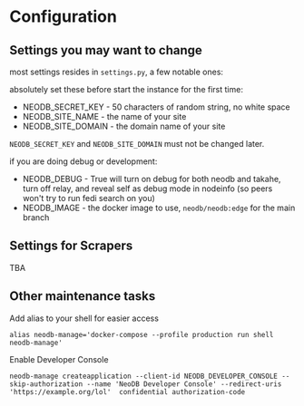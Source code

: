 Configuration
=============


Settings you may want to change
-------------------------------
most settings resides in `settings.py`, a few notable ones:

absolutely set these before start the instance for the first time:

 - NEODB_SECRET_KEY - 50 characters of random string, no white space
 - NEODB_SITE_NAME - the name of your site
 - NEODB_SITE_DOMAIN - the domain name of your site

`NEODB_SECRET_KEY` and `NEODB_SITE_DOMAIN` must not be changed later.

if you are doing debug or development:

 - NEODB_DEBUG - True will turn on debug for both neodb and takahe, turn off relay, and reveal self as debug mode in nodeinfo (so peers won't try to run fedi search on you)
 - NEODB_IMAGE - the docker image to use, `neodb/neodb:edge` for the main branch


Settings for Scrapers
---------------------

TBA


Other maintenance tasks
-----------------------

Add alias to your shell for easier access

```
alias neodb-manage='docker-compose --profile production run shell neodb-manage'
```

Enable Developer Console

```
neodb-manage createapplication --client-id NEODB_DEVELOPER_CONSOLE --skip-authorization --name 'NeoDB Developer Console' --redirect-uris 'https://example.org/lol'  confidential authorization-code
```
